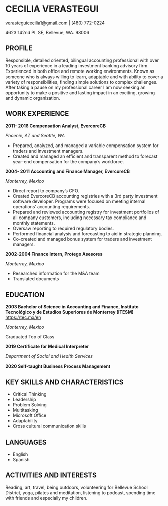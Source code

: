 # CECILIA VERASTEGUI
verasteguicecilia1@gmail.com  |  (480) 772-0224

4623 142nd PL SE, Bellevue, WA. 98006

## **PROFILE** ##

Responsible, detailed oriented, bilingual accounting professional with over 10 years of experience in a leading investment banking advisory firm. Experienced in both office and remote working environments.
Known as someone who is always willing to learn, adaptable and with ability to cover a variety of responsibilities, finding simple solutions to complex challenges.
After taking a pause on my professional career I am now seeking an opportunity to make a positive and lasting impact in an exciting, growing and dynamic organization. 

## **WORK EXPERIENCE** ##
**2011- 2016 Compensation Analyst, EvercoreCB**

*Phoenix, AZ and Seattle, WA*
* Prepared, analyzed, and managed a variable compensation system for traders and investment managers.
* Created and managed an efficient and transparent method to forecast year-end compensation for the company’s workforce.  


**2004- 2011 Accounting and Finance Manager, EvercoreCB**

*Monterrey, Mexico*
* Direct report to company’s CFO.
* Created EvercoreCB accounting registries with a 3rd party investment software developer. Programs were focused on meeting internal operations’ accounting requirements.
* Prepared and reviewed accounting registry for investment portfolios of all company customers, including necessary tax compliance and monthly statements.        
* Oversaw reporting to required regulatory bodies.
* Performed financial analysis and forecasting to aid in strategic planning.
* Co-created and managed bonus system for traders and investment managers. 


**2002-2004 Finance Intern, Protego Asesores**

*Monterrey, Mexico*
* Researched information for the M&A team
* Translated documents

## **EDUCATION** ##
**2003 Bachelor of Science in Accounting and Finance, Instituto Tecnológico y de Estudios Superiores de Monterrey (ITESM)** https://tec.mx/en 

*Monterrey, Mexico*

Graduated Top of Class

**2019 Certificate for Medical Interpreter** 

*Department of Social and Health Services*

**2020 Self-taught Business Process Management**

## **KEY SKILLS AND CHARACTERISTICS** ##
* Critical Thinking
* Leadership
* Problem Solving
* Multitasking
* Microsoft Office 
* Adaptability
* Cross cultural communication skills

## **LANGUAGES** ##
* English
* Spanish

## **ACTIVITIES AND INTERESTS** ##
Reading, art, travel, being outdoors, volunteering for Bellevue School District, yoga, pilates and meditation, listening to podcast, spending time with friends and especially my children.


